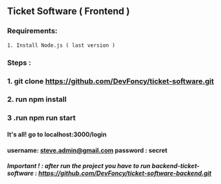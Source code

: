 ## Ticket Software ( Frontend )

### Requirements:
 
    1. Install Node.js ( last version )
    
### Steps : 
    
### 1. git clone https://github.com/DevFoncy/ticket-software.git

### 2. run npm install

### 3 .run npm run start

#### It's all! go to localhost:3000/login 

#### username: steve.admin@gmail.com   password : secret

##### Important ! : after run the project you have to run backend-ticket-software : https://github.com/DevFoncy/ticket-software-backend.git 



 
  
